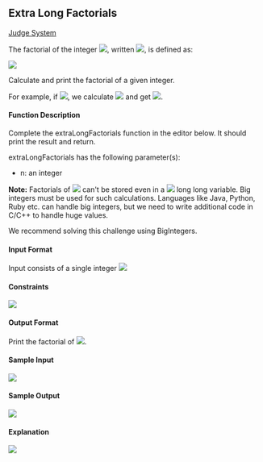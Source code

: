 ## Extra Long Factorials

[Judge System](https://www.hackerrank.com/challenges/extra-long-factorials/problem)

The factorial of the integer <img src="https://latex.codecogs.com/svg.latex?\Large&space;n">, written <img src="https://latex.codecogs.com/svg.latex?\Large&space;n!">, is defined as:

<img src="https://latex.codecogs.com/svg.latex?\Large&space;n!=n\times{n-1}\timrs{n-2}\times{...}\times{3}\times{2}\times{1}">

Calculate and print the factorial of a given integer.

For example, if <img src="https://latex.codecogs.com/svg.latex?\Large&space;n=30">, we calculate <img src="https://latex.codecogs.com/svg.latex?\Large&space;30\times{29}\times{28}\times{...}\times{2}\times{1}"> and get <img src="https://latex.codecogs.com/svg.latex?\Large&space;265252859812191058636308480000000">.

#### Function Description

Complete the extraLongFactorials function in the editor below. It should print the result and return.

extraLongFactorials has the following parameter(s):

- n: an integer

**Note:** Factorials of <img src="https://latex.codecogs.com/svg.latex?\Large&space;n>20"> can't be stored even in a <img src="https://latex.codecogs.com/svg.latex?\Large&space;64-bit"> long long variable. Big integers must be used for such calculations. Languages like Java, Python, Ruby etc. can handle big integers, but we need to write additional code in C/C++ to handle huge values.

We recommend solving this challenge using BigIntegers.

#### Input Format

Input consists of a single integer <img src="https://latex.codecogs.com/svg.latex?\Large&space;n">

#### Constraints

<img src="https://latex.codecogs.com/svg.latex?\Large&space;1\le{n}\le{100}">

#### Output Format

Print the factorial of <img src="https://latex.codecogs.com/svg.latex?\Large&space;n">.

#### Sample Input

<img src="https://latex.codecogs.com/svg.latex?\Large&space;25">

#### Sample Output

<img src="https://latex.codecogs.com/svg.latex?\Large&space;15511210043330985984000000">

#### Explanation

<img src="https://latex.codecogs.com/svg.latex?\Large&space;25!=25\times{24}\times{23}\times{...}\times{3}\times{2}\times{1}">
